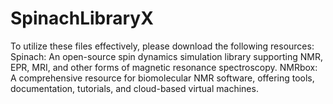 # SpinachLibraryX
 To utilize these files effectively, please download the following resources:
 Spinach: An open-source spin dynamics simulation library supporting NMR, EPR, MRI, and other forms of magnetic resonance spectroscopy. 
 NMRbox: A comprehensive resource for biomolecular NMR software, offering tools, documentation, tutorials, and cloud-based virtual machines. 

